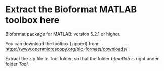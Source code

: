 # **Extract the Bioformat MATLAB toolbox here**

Bioformat package for MATLAB: version 5.2.1 or higher.

You can download the toolbox (zipped) from: https://www.openmicroscopy.org/bio-formats/downloads/

Extract the zip file to Tool folder, so that the folder *bfmatlab* is right under folder *Tool*.